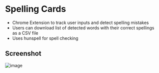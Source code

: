 # Spelling Cards

- Chrome Extension to track user inputs and detect spelling mistakes
- Users can download list of detected words with their correct spellings as a CSV file
- Uses hunspell for spell checking

## Screenshot

![image](https://github.com/prabin-acharya/spelling-cards/assets/71175492/fee0ae00-91f6-4120-b5b8-d882d529bc86)
